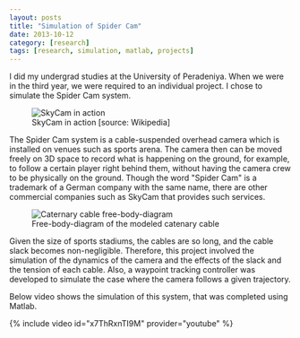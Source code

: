 ```yaml
---
layout: posts
title: "Simulation of Spider Cam"
date: 2013-10-12
category: [research]
tags: [research, simulation, matlab, projects]
---
```


I did my undergrad studies at the University of Peradeniya.
When we were in the third year, we were required to an individual project.
I chose to simulate the Spider Cam system.

<figure>
    <img src="../../../../assets/images/skycam.jpg" alt="SkyCam in action">
    <figcaption>SkyCam in action [source: Wikipedia]</figcaption>
</figure>

The Spider Cam system is a cable-suspended overhead camera which is installed on venues such as sports arena.
The camera then can be moved freely on 3D space to record what is happening on the ground, for example, to follow a certain player right behind them, without having the camera crew to be physically on the ground.
Though the word "Spider Cam" is a trademark of a German company with the same name, there are other commercial companies such as SkyCam that provides such services.

<figure>
    <img src="../../../../assets/images/spidercam_cable.png" alt="Caternary cable free-body-diagram">
    <figcaption>Free-body-diagram of the modeled catenary cable</figcaption>
</figure>

Given the size of sports stadiums, the cables are so long, and the cable slack becomes non-negligible.
Therefore, this project involved the simulation of the dynamics of the camera and the effects of the slack and the tension of each cable.
Also, a waypoint tracking controller was developed to simulate the case where the camera follows a given trajectory.

Below video shows the simulation of this system, that was completed using Matlab.


{% include video id="x7ThRxnTI9M" provider="youtube" %}

<br>
<br>